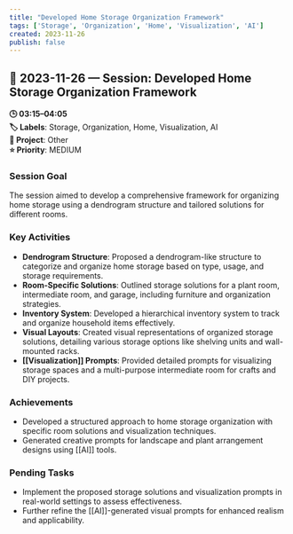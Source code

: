 ```yaml
---
title: "Developed Home Storage Organization Framework"
tags: ['Storage', 'Organization', 'Home', 'Visualization', 'AI']
created: 2023-11-26
publish: false
---
```


## 📅 2023-11-26 — Session: Developed Home Storage Organization Framework

**🕒 03:15–04:05**  
**🏷️ Labels**: Storage, Organization, Home, Visualization, AI  
**📂 Project**: Other  
**⭐ Priority**: MEDIUM  


### Session Goal
The session aimed to develop a comprehensive framework for organizing home storage using a dendrogram structure and tailored solutions for different rooms.

### Key Activities
- **Dendrogram Structure**: Proposed a dendrogram-like structure to categorize and organize home storage based on type, usage, and storage requirements.
- **Room-Specific Solutions**: Outlined storage solutions for a plant room, intermediate room, and garage, including furniture and organization strategies.
- **Inventory System**: Developed a hierarchical inventory system to track and organize household items effectively.
- **Visual Layouts**: Created visual representations of organized storage solutions, detailing various storage options like shelving units and wall-mounted racks.
- **[[Visualization]] Prompts**: Provided detailed prompts for visualizing storage spaces and a multi-purpose intermediate room for crafts and DIY projects.

### Achievements
- Developed a structured approach to home storage organization with specific room solutions and visualization techniques.
- Generated creative prompts for landscape and plant arrangement designs using [[AI]] tools.

### Pending Tasks
- Implement the proposed storage solutions and visualization prompts in real-world settings to assess effectiveness.
- Further refine the [[AI]]-generated visual prompts for enhanced realism and applicability.
